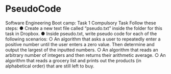 # PseudoCode
Software Engineering Boot camp: Task 1 
Compulsory Task
Follow these steps:
● Create a new text file called “pseudo.txt” inside the folder for this task in
Dropbox.
● Inside pseudo.txt, write pseudo code for each of the following scenarios:
○ An algorithm that asks a user to repeatedly enter a positive number
until the user enters a zero value. Then determine and output the
largest of the inputted numbers.
○ An algorithm that reads an arbitrary number of integers and then
returns their arithmetic average.
○ An algorithm that reads a grocery list and prints out the products
(in alphabetical order) that are still left to buy.
